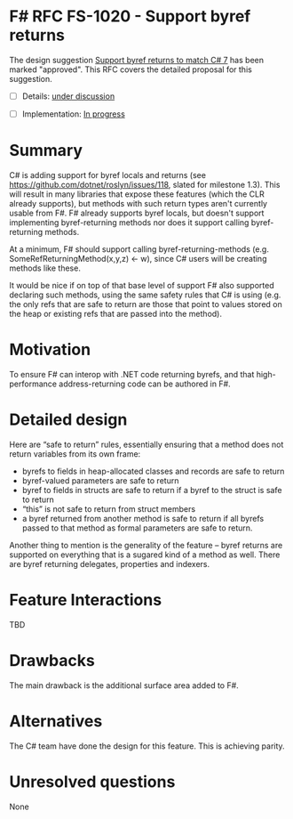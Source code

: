 # F# RFC FS-1020 - Support byref returns

The design suggestion [Support byref returns to match C# 7](https://fslang.uservoice.com/forums/245727-f-language/suggestions/11125137-expand-support-for-byref-to-match-c-7) has been marked "approved".
This RFC covers the detailed proposal for this suggestion.

* [ ] Details: [under discussion](https://github.com/fsharp/FSharpLangDesign/issues/FILL-ME-IN)
* [ ] Implementation: [In progress](https://github.com/Microsoft/visualfsharp/pull/1367)


# Summary
[summary]: #summary

C# is adding support for byref locals and returns (see https://github.com/dotnet/roslyn/issues/118, slated for milestone 1.3). This will result in many libraries that expose these features (which the CLR already supports), but methods with such return types aren't currently usable from F#. F# already supports byref locals, but doesn't support implementing byref-returning methods nor does it support calling byref-returning methods.

At a minimum, F# should support calling byref-returning-methods (e.g. SomeRefReturningMethod(x,y,z) <- w), since C# users will be creating methods like these.

It would be nice if on top of that base level of support F# also supported declaring such methods, using the same safety rules that C# is using (e.g. the only refs that are safe to return are those that point to values stored on the heap or existing refs that are passed into the method).


# Motivation
[motivation]: #motivation

To ensure F# can interop with .NET code returning byrefs, and that high-performance address-returning code can be authored in F#.

# Detailed design
[design]: #detailed-design

Here are “safe to return” rules, essentially ensuring that a method does not return variables from its own frame:
 
* byrefs to fields in heap-allocated classes and records are safe to return
* byref-valued parameters are safe to return
* byref to fields in structs are safe to return if a byref to the struct is safe to return
* “this” is not safe to return from struct members
* a byref returned from another method is safe to return if all byrefs passed to that method as formal parameters are safe to return. 

Another thing to mention is the generality of the feature – byref returns are supported on everything that is a sugared kind of a method as well. There are byref returning delegates, properties and indexers. 


# Feature Interactions

TBD

# Drawbacks
[drawbacks]: #drawbacks

The main drawback is the additional surface area added to F#.

# Alternatives
[alternatives]: #alternatives

The C# team have done the design for this feature.  This is achieving parity.

# Unresolved questions
[unresolved]: #unresolved-questions

None

